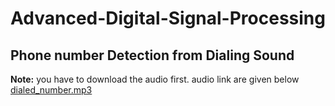 # Advanced-Digital-Signal-Processing
##  Phone number Detection from Dialing Sound
**Note:**  you have to download the audio first. audio link are given below 
[dialed_number.mp3](https://www.google.com)

